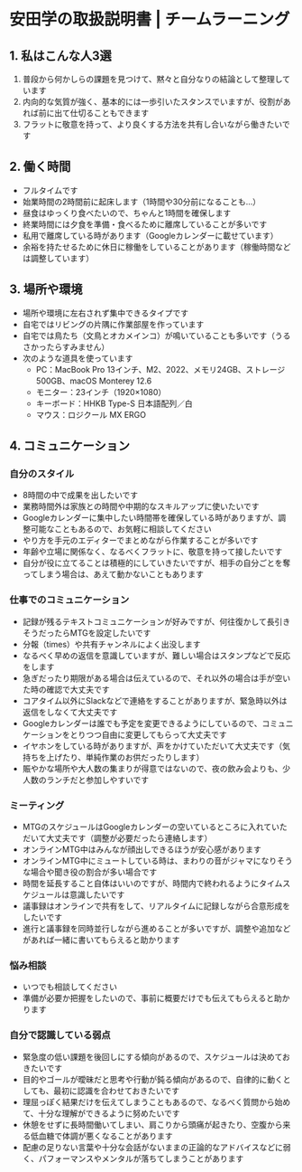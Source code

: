 # 安田学の取扱説明書 | チームラーニング

## 1. 私はこんな人3選
1. 普段から何かしらの課題を見つけて、黙々と自分なりの結論として整理しています
2. 内向的な気質が強く、基本的には一歩引いたスタンスでいますが、役割があれば前に出て仕切ることもできます
3. フラットに敬意を持って、より良くする方法を共有し合いながら働きたいです

## 2. 働く時間
- フルタイムです
- 始業時間の2時間前に起床します（1時間や30分前になることも…）
- 昼食はゆっくり食べたいので、ちゃんと1時間を確保します
- 終業時間には夕食を準備・食べるために離席していることが多いです
- 私用で離席している時があります（Googleカレンダーに載せています）
- 余裕を持たせるために休日に稼働をしていることがあります（稼働時間などは調整しています）

## 3. 場所や環境
- 場所や環境に左右されず集中できるタイプです
- 自宅ではリビングの片隅に作業部屋を作っています
- 自宅では鳥たち（文鳥とオカメインコ）が鳴いていることも多いです（うるさかったらすみません）
- 次のような道具を使っています
  - PC：MacBook Pro 13インチ、M2、2022、メモリ24GB、ストレージ500GB、macOS Monterey 12.6
  - モニター：23インチ（1920×1080）
  - キーボード：HHKB Type-S 日本語配列／白
  - マウス：ロジクール MX ERGO

## 4. コミュニケーション
### 自分のスタイル
- 8時間の中で成果を出したいです
- 業務時間外は家族との時間や中期的なスキルアップに使いたいです
- Googleカレンダーに集中したい時間帯を確保している時がありますが、調整可能なこともあるので、お気軽に相談してください
- やり方を手元のエディターでまとめながら作業することが多いです
- 年齢や立場に関係なく、なるべくフラットに、敬意を持って接したいです
- 自分が役に立てることは積極的にしていきたいですが、相手の自分ごとを奪ってしまう場合は、あえて動かないこともあります

### 仕事でのコミュニケーション
- 記録が残るテキストコミュニケーションが好みですが、何往復かして長引きそうだったらMTGを設定したいです
- 分報（times）や共有チャンネルによく出没します
- なるべく早めの返信を意識していますが、難しい場合はスタンプなどで反応をします
- 急ぎだったり期限がある場合は伝えているので、それ以外の場合は手が空いた時の確認で大丈夫です
- コアタイム以外にSlackなどで連絡をすることがありますが、緊急時以外は返信をしなくて大丈夫です
- Googleカレンダーは誰でも予定を変更できるようにしているので、コミュニケーションをとりつつ自由に変更してもらって大丈夫です
- イヤホンをしている時がありますが、声をかけていただいて大丈夫です（気持ちを上げたり、単純作業のお供だったりします）
- 賑やかな場所や大人数の集まりが得意ではないので、夜の飲み会よりも、少人数のランチだと参加しやすいです

### ミーティング
- MTGのスケジュールはGoogleカレンダーの空いているところに入れていただいて大丈夫です（調整が必要だったら連絡します）
- オンラインMTG中はみんなが顔出しできるほうが安心感があります
- オンラインMTG中にミュートしている時は、まわりの音がジャマになりそうな場合や聞き役の割合が多い場合です
- 時間を延長すること自体はいいのですが、時間内で終われるようにタイムスケジュールは意識したいです
- 議事録はオンラインで共有をして、リアルタイムに記録しながら合意形成をしたいです
- 進行と議事録を同時並行しながら進めることが多いですが、調整や追加などがあれば一緒に書いてもらえると助かります

### 悩み相談
- いつでも相談してください
- 準備が必要か把握をしたいので、事前に概要だけでも伝えてもらえると助かります

### 自分で認識している弱点
- 緊急度の低い課題を後回しにする傾向があるので、スケジュールは決めておきたいです
- 目的やゴールが曖昧だと思考や行動が鈍る傾向があるので、自律的に動くとしても、最初に認識を合わせておきたいです
- 理屈っぽく結果だけを伝えてしまうこともあるので、なるべく質問から始めて、十分な理解ができるように努めたいです
- 休憩をせずに長時間働いてしまい、肩こりから頭痛が起きたり、空腹から来る低血糖で体調が悪くなることがあります
- 配慮の足りない言葉や十分な会話がないままの正論的なアドバイスなどに弱く、パフォーマンスやメンタルが落ちてしまうことがあります

